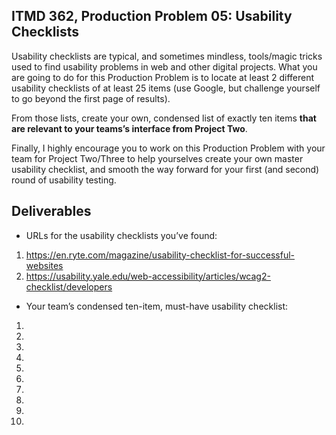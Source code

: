 ## ITMD 362, Production Problem 05: Usability Checklists

Usability checklists are typical, and sometimes mindless, tools/magic tricks used to find usability
problems in web and other digital projects. What you are going to do for this Production Problem is
to locate at least 2 different usability checklists of at least 25 items (use Google, but challenge
yourself to go beyond the first page of results).

From those lists, create your own, condensed list of exactly ten items **that are relevant to your
teams’s interface from Project Two**.

Finally, I highly encourage you to work on this Production Problem with your team for Project
Two/Three to help yourselves create your own master usability checklist, and smooth the way forward
for your first (and second) round of usability testing.

## Deliverables

* URLs for the usability checklists you’ve found:

1. https://en.ryte.com/magazine/usability-checklist-for-successful-websites
2. https://usability.yale.edu/web-accessibility/articles/wcag2-checklist/developers

* Your team’s condensed ten-item, must-have usability checklist:

1.
2.
3.
4.
5.
6.
7.
8.
9.
10.
